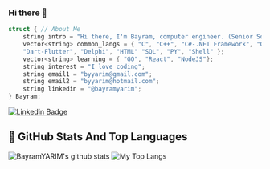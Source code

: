 ### Hi there 👋

```c++
struct { // About Me
    string intro = "Hi there, I'm Bayram, computer engineer. (Senior Software Engineer)";
    vector<string> common_langs = { "C", "C++", "C#-.NET Framework", "Qt Framework", "PHP-Laravel",
    "Dart-Flutter", "Delphi", "HTML" "SQL", "PY", "Shell" };
    vector<string> learning = { "GO", "React", "NodeJS"};
    string interest = "I love coding";
    string email1 = "byyarim@gmail.com";
    string email2 = "byyarim@hotmail.com";
    string linkedin = "@bayramyarim";
} Bayram;

```

[![Linkedin Badge](https://img.shields.io/badge/bayramyarim-follow%20on%20linkedin-blue?style=for-the-badge&logo=linkedin)](https://www.linkedin.com/in/bayramyarim/)

## 📌 GitHub Stats And Top Languages

<p float="center">
  <img  src="https://github-readme-stats.vercel.app/api?username=BayramYARIM&show_icons=true&count_private=true&hide=contribs,issues" alt="BayramYARIM's github stats" />
  <img  src="https://github-readme-stats.vercel.app/api/top-langs/?username=BayramYARIM&layout=compact&hide=html,css" alt="My Top Langs" />
</p>



